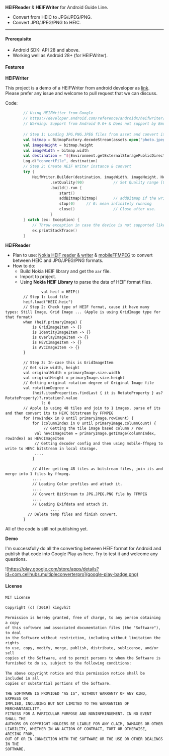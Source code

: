 **HEIFReader** & **HEIFWriter** for Android Guide Line.

- Convert from HEIC to JPG/JPEG/PNG.
- Convert JPG/JPEG/PNG to HEIC. 

------

#### Prerequisite

- Android SDK: API 28 and above.
- Working well as Android 28+ (for HEIFWriter).

#### Features

**HEIFWriter**

This project is a demo of a HEIFWriter from android developer as [link](https://developer.android.com/reference/androidx/heifwriter/HeifWriter). Please prefer any issue and welcome to pull request that we can discuss.

Code:

```kotlin
        // Using HEIFWriter from Google
        // https://developer.android.com/reference/androidx/heifwriter/HeifWriter
        // Warning: Support from Android 9.0+ & Does not support by Emulator.

        // Step 1: Loading JPG.PNG.JPEG files from asset and convert it to YUV or Bitmap
        val bitmap = BitmapFactory.decodeStream(assets.open("photo.jpeg"))
        val imageHeight = bitmap.height
        val imageWidth = bitmap.width
        val destination = "${Environment.getExternalStoragePublicDirectory(Environment.DIRECTORY_PICTURES)}/photo.heic"
        Log.d("convertFile", destination)
        // Step 2: Create HEIF Writer instance & convert
        try {
            HeifWriter.Builder(destination, imageWidth, imageHeight, HeifWriter.INPUT_MODE_BITMAP)
                    .setQuality(90)             // Set Quality range [0,100]
                    .build().run {
                        start()
                        addBitmap(bitmap)       // addBitmap if the writer is using INPUT_MODE_BITMAP
                        stop(0)     // 0: mean infinitely running
                        close()                 // Close after use.
                    }
        } catch (ex: Exception) {
            // Throw exception in case the device is not supported like Android not above of 9.0 or cause by using Emulator
            ex.printStackTrace()
        }
```

**HEIFReader**

- Plan to use: [Nokia HEIF reader & writer](https://github.com/nokiatech/heif) & [mobileFFMPEG](https://github.com/tanersener/mobile-ffmpeg) to convert between HEIC and JPG/JPEG/PNG formats.
- How to do:
  - Build Nokia HEIF library and get the `aar` file.
  - Import to project.
  - Using **Nokia HEIF Library** to parse the data of HEIF format files.

```
				val heif = HEIF()
        // Step 1: Load file
        heif.load("HEIC.heic")
        // Step 2: Check type of HEIF format, cause it have many types: Still Image, Grid Image ... (Apple is using GridImage type for that format)
        when (heif.primaryImage) {
        	is GridImageItem -> {}
        	is IdentityImageItem -> {}
        	is OverlayImageItem -> {}
        	is HEVCImageItem -> {}
        	is AVCImageItem -> {}
        }
        
        // Step 3: In-case this is GridImageItem
        // Get size width, height
        val originalWidth = primaryImage.size.width
        val originalHeight = primaryImage.size.height
        // Getting original rotation degree of Original Image file
        val rotationDegree =
            (heif.itemProperties.findLast { it is RotateProperty } as? RotateProperty)?.rotation?.value
                ?: 0
        // Apple is using 48 tiles and join to 1 images, parse of its and then convert its to HEVC bitstream by FFMPEG
        for (rowIndex in 0 until primaryImage.rowCount) {
        	for (columnIndex in 0 until primaryImage.columnCount) {
        		 // Getting the tile image based column / row
             val hevcImageItem = primaryImage.getImage(columnIndex, rowIndex) as HEVCImageItem
             // Getting decoder config and then using mobile-ffmpeg to write to HEVC bitstream in local storage.
             ....
        	}
        	
        	// After getting 48 tiles as bitstream files, join its and merge into 1 files by ffmpeg.
        	....
        	// Loading Color profiles and attach it.
        	....        	
        	// Convert BitStream to JPG.JPEG.PNG file by FFMPEG
        	....
        	// Loading Exifdata and attach it.
					....
          // Delete temp files and finish convert.
        }
```

All of the code is still not publishing yet.

**Demo**

I'm successfully do all the converting between HEIF format for Android and publish that code into Google Play as here. Try to test it and welcome any questions.

![https://play.google.com/store/apps/details?id=com.cellhubs.multipleconverterpro](google-play-badge.png)

#### License

```
MIT License

Copyright (c) [2019] kingvhit

Permission is hereby granted, free of charge, to any person obtaining a copy
of this software and associated documentation files (the "Software"), to deal
in the Software without restriction, including without limitation the rights
to use, copy, modify, merge, publish, distribute, sublicense, and/or sell
copies of the Software, and to permit persons to whom the Software is
furnished to do so, subject to the following conditions:

The above copyright notice and this permission notice shall be included in all
copies or substantial portions of the Software.

THE SOFTWARE IS PROVIDED "AS IS", WITHOUT WARRANTY OF ANY KIND, EXPRESS OR
IMPLIED, INCLUDING BUT NOT LIMITED TO THE WARRANTIES OF MERCHANTABILITY,
FITNESS FOR A PARTICULAR PURPOSE AND NONINFRINGEMENT. IN NO EVENT SHALL THE
AUTHORS OR COPYRIGHT HOLDERS BE LIABLE FOR ANY CLAIM, DAMAGES OR OTHER
LIABILITY, WHETHER IN AN ACTION OF CONTRACT, TORT OR OTHERWISE, ARISING FROM,
OUT OF OR IN CONNECTION WITH THE SOFTWARE OR THE USE OR OTHER DEALINGS IN THE
SOFTWARE.
```